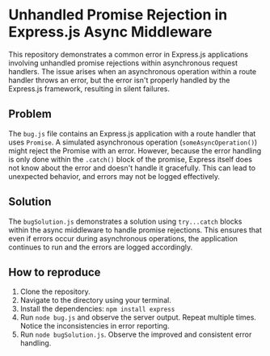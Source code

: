 # Unhandled Promise Rejection in Express.js Async Middleware

This repository demonstrates a common error in Express.js applications involving unhandled promise rejections within asynchronous request handlers.  The issue arises when an asynchronous operation within a route handler throws an error, but the error isn't properly handled by the Express.js framework, resulting in silent failures.

## Problem

The `bug.js` file contains an Express.js application with a route handler that uses `Promise`.  A simulated asynchronous operation (`someAsyncOperation()`) might reject the Promise with an error. However, because the error handling is only done within the `.catch()` block of the promise, Express itself does not know about the error and doesn't handle it gracefully. This can lead to unexpected behavior, and errors may not be logged effectively.

## Solution

The `bugSolution.js` demonstrates a solution using `try...catch` blocks within the async middleware to handle promise rejections. This ensures that even if errors occur during asynchronous operations, the application continues to run and the errors are logged accordingly.

## How to reproduce

1. Clone the repository.
2. Navigate to the directory using your terminal.
3. Install the dependencies: `npm install express`
4. Run `node bug.js` and observe the server output. Repeat multiple times. Notice the inconsistencies in error reporting.
5. Run `node bugSolution.js`. Observe the improved and consistent error handling.